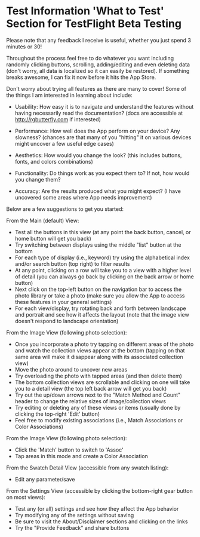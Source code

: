 # Test Information 'What to Test' Section for TestFlight Beta Testing

Please note that any feedback I receive is useful, whether you just spend 3 minutes or 30!

Throughout the process feel free to do whatever you want including randomly clicking buttons, scrolling, adding/editing and even deleting data (don't worry, all data is localized so it can easily be restored). If something breaks awesome, I can fix it now before it hits the App Store. 

Don't worry about trying all features as there are many to cover! Some of the things I am interested in learning about include:

* Usability: How easy it is to navigate and understand the features without having necessarily read the documentation? (docs are accessible at http://rgbutterfly.com if interested)

* Performance: How well does the App perform on your device? Any slowness? (chances are that many of you "hitting" it on various devices might uncover a few useful edge cases)

* Aesthetics: How would you change the look? (this includes buttons, fonts, and colors combinations)

* Functionality: Do things work as you expect them to? If not, how would you change them?

* Accuracy: Are the results produced what you might expect? (I have uncovered some areas where App needs improvement)

Below are a few suggestions to get you started:

From the Main (default) View:
* Test all the buttons in this view (at any point the back button, cancel, or home button will get you back)
* Try switching between displays using the middle "list" button at the bottom
* For each type of display (i.e., keyword) try using the alphabetical index  and/or search button (top right) to filter results
* At any point, clicking on a row will take you to a view with a higher level of detail (you can always go back by clicking on the back arrow or home button)
* Next click on the top-left button on the navigation bar to access the photo library or take a photo (make sure you allow the App to access these features in your general settings)
* For each view/display, try rotating back and forth between landscape and portrait and see how it affects the layout (note that the image view doesn't respond to landscape orientation)

From the Image View (following photo selection):
* Once you incorporate a photo try tapping on different areas of the photo and watch the collection views appear at the bottom (tapping on that same area will make it disappear along with its associated collection view)
* Move the photo around to uncover new areas
* Try overloading the photo with tapped areas (and then delete them)
* The bottom collection views are scrollable and clicking on one will take you to a detail view (the top left back arrow will get you back)
* Try out the up/down arrows next to the "Match Method and Count" header to change the relative sizes of image/collection views
* Try editing or deleting any of these views or items (usually done by clicking the top-right 'Edit' button)
* Feel free to modify existing associations (i.e., Match Associations or Color Associations)

From the Image View (following photo selection):
* Click the 'Match' button to switch to 'Assoc'
* Tap areas in this mode and create a Color Association

From the Swatch Detail View (accessible from any swatch listing):
* Edit any parameter/save

From the Settings View (accessible by clicking the bottom-right gear button on most views):
* Test any (or all) settings and see how they affect the App behavior
* Try modifying any of the settings without saving
* Be sure to visit the About/Disclaimer sections and clicking on the links
* Try the "Provide Feedback" and share buttons
